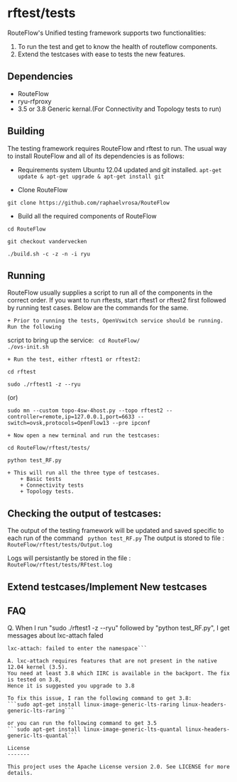 rftest/tests
===========

RouteFlow's Unified testing framework supports two functionalities:
1. To run the test and get to know the health of routeflow components.
2. Extend the testcases with ease to tests the new features.

Dependencies
-----------

* RouteFlow
* ryu-rfproxy
* 3.5 or 3.8 Generic kernal.(For Connectivity and Topology tests to run)

Building
--------

The testing framework requires RouteFlow and rftest to run. The usual way to install RouteFlow and
all of its dependencies is as follows:

   +  Requirements system Ubuntu 12.04 updated and git installed. 
```apt-get update & apt-get upgrade & apt-get install git```

   + Clone RouteFlow

```git clone https://github.com/raphaelvrosa/RouteFlow```

   + Build all the required components of RouteFlow

```cd RouteFlow```

```git checkout vandervecken```

```./build.sh -c -z -n -i ryu```

Running
-------

RouteFlow usually supplies a script to run all of the components in the
correct order. If you want to run rftests, start rftest1 or rftest2 first followed by 
running test cases. Below are the commands for the same.

    + Prior to running the tests, OpenVswitch service should be running. Run the following 
script to bring up the service:
``` cd RouteFlow/```  
```./ovs-init.sh```

    + Run the test, either rftest1 or rftest2:

```cd rftest```

```sudo ./rftest1 -z --ryu```
 
(or)

```sudo ./rftest2
sudo mn --custom topo-4sw-4host.py --topo rftest2 --controller=remote,ip=127.0.0.1,port=6633 --switch=ovsk,protocols=OpenFlow13 --pre ipconf
```

    + Now open a new terminal and run the testcases:

```cd RouteFlow/rftest/tests/```

```python test_RF.py```

    + This will run all the three type of testcases.
        + Basic tests
        + Connectivity tests
        + Topology tests.

Checking the output of testcases:
--------------------------------

The output of the testing framework will be updated and saved specific to each run of the command
``` python test_RF.py``` The output is stored to file : ```RouteFlow/rftest/tests/Output.log```

Logs will persistantly be stored in the file : ```RouteFlow/rftest/tests/RFtest.log```

Extend testcases/Implement New testcases
----------------------------------------


FAQ
---

Q. When I run "sudo ./rftest1 -z --ryu" followed by "python test_RF.py", 
I get messages about lxc-attach faled
```lxc-attach: No such file or directory - failed to open '/proc/19731/ns/pid'
lxc-attach: failed to enter the namespace```

A. lxc-attach requires features that are not present in the native 12.04 kernel (3.5). 
You need at least 3.8 which IIRC is available in the backport. The fix is tested on 3.8,
Hence it is suggested you upgrade to 3.8

To fix this issue, I ran the following command to get 3.8:
```sudo apt-get install linux-image-generic-lts-raring linux-headers-generic-lts-raring```

or you can run the following command to get 3.5
```sudo apt-get install linux-image-generic-lts-quantal linux-headers-generic-lts-quantal```

License
-------

This project uses the Apache License version 2.0. See LICENSE for more details.
